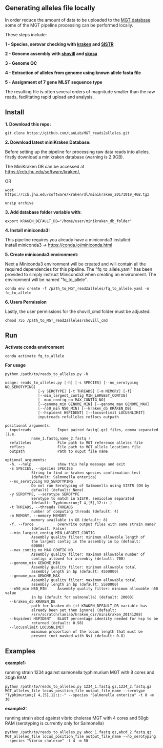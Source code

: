 
Generating alleles file locally
-------------------------------

In order reduce the amount of data to be uploaded to the [MGT database](http://mgtdb.unsw.edu.au) some of the MGT pipeline processing can be performed locally.

These steps include:

**1 - Species, serovar checking with [kraken](https://ccb.jhu.edu/software/kraken/) and [SISTR](https://github.com/phac-nml/sistr_cmd)**

**2 - Genome assembly with [shovill](https://github.com/tseemann/shovill) and [skesa](https://github.com/ncbi/SKESA)**

**3 - Genome QC**

**4 - Extraction of alleles from genome using known allele fasta file**

**5 - Assignment of 7 gene MLST sequence type**

The resulting file is often several orders of magnitude smaller than the raw reads, facilitating rapid upload and analysis.

Install
-----------
**1. Download this repo:**

	git clone https://github.com/LanLab/MGT_reads2alleles.git

**2. Download latest miniKraken Database:**

Before setting up the pipeline for processing raw data reads into alleles, firstly download a minikraken database (warning is 2.9GB).

The MiniKraken DB can be accessed at https://ccb.jhu.edu/software/kraken/,
	
OR

	wget https://ccb.jhu.edu/software/kraken/dl/minikraken_20171019_4GB.tgz

	unzip archive


**3. Add database folder variable with:**

    export KRAKEN_DEFAULT_DB="/home/user/minikraken_db_folder"
    

**4. Install miniconda3:**

This pipeline requires you already have a miniconda3 installed.  
install miniconda3 -> https://conda.io/miniconda.html


**5. Create miniconda3 environment:**

Next a Miniconda3 environment will be created and will contain all the required dependencies for this pipeline.
The "fq_to_allele.yaml" has been provided to simply instruct Miniconda3 when creating an environment.
The environment will be named "fq_to_allele".

	conda env create -f /path_to_MGT_read2alleles/fq_to_allele.yaml -n fq_to_allele

**6. Users Permission**

Lastly, the user permissions for the shovill_cmd folder must be adjusted.

	chmod 755 /path_to_MGT_read2alleles/shovill_cmd

Run
---


**Activate conda environment**

    conda activate fq_to_allele

**For usage** 

    python /path/to/reads_to_alleles.py -h

	usage: reads_to_alleles.py [-h] [-s SPECIES] [--no_serotyping NO_SEROTYPING]
				   [-y SEROTYPE] [-t THREADS] [-m MEMORY] [-f]
				   [--min_largest_contig MIN_LARGEST_CONTIG]
				   [--max_contig_no MAX_CONTIG_NO]
				   [--genome_min GENOME_MIN] [--genome_max GENOME_MAX]
				   [--n50_min N50_MIN] [--kraken_db KRAKEN_DB]
				   [--hspident HSPIDENT] [--locusnlimit LOCUSNLIMIT]
				   inputreads refalleles reflocs outpath

	positional arguments:
	  inputreads            Input paired fastq(.gz) files, comma separated (i.e.
				name_1.fastq,name_2.fastq )
	  refalleles            File path to MGT reference alleles file
	  reflocs               File path to MGT allele locations file
	  outpath               Path to ouput file name

	optional arguments:
	  -h, --help            show this help message and exit
	  -s SPECIES, --species SPECIES
				String to find in kraken species confirmation test
				(default: Salmonella enterica)
	  --no_serotyping NO_SEROTYPING
				Do not run Serotyping of Salmonella using SISTR (ON by
				default) (default: None)
	  -y SEROTYPE, --serotype SEROTYPE
				Serotype to match in SISTR, semicolon separated
				(default: Typhimurium;I 4,[5],12:i:-)
	  -t THREADS, --threads THREADS
				number of computing threads (default: 4)
	  -m MEMORY, --memory MEMORY
				memory available in GB (default: 8)
	  -f, --force           overwrite output files with same strain name?
				(default: False)
	  --min_largest_contig MIN_LARGEST_CONTIG
				Assembly quality filter: minimum allowable length of
				the largest contig in the assembly in bp (default:
				60000)
	  --max_contig_no MAX_CONTIG_NO
				Assembly quality filter: maximum allowable number of
				contigs allowed for assembly (default: 700)
	  --genome_min GENOME_MIN
				Assembly quality filter: minimum allowable total
				assembly length in bp (default: 4500000)
	  --genome_max GENOME_MAX
				Assembly quality filter: maximum allowable total
				assembly length in bp (default: 5500000)
	  --n50_min N50_MIN     Assembly quality filter: minimum allowable n50 value
				in bp (default for salmonella) (default: 20000)
	  --kraken_db KRAKEN_DB
				path for kraken db (if KRAKEN_DEFAULT_DB variable has
				already been set then ignore) (default:
				/srv/scratch/lanlab/kraken_dir/minikraken_20141208)
	  --hspident HSPIDENT   BLAST percentage identity needed for hsp to be
				returned (default: 0.98)
	  --locusnlimit LOCUSNLIMIT
				minimum proportion of the locus length that must be
				present (not masked with Ns) (default: 0.8)



Examples
--------

**example1:** 

running strain 1234 against salmonella typhimurium MGT with 8 cores and 30gb RAM

    python /path/to/reads_to_alleles.py 1234_1.fastq.gz,1234_2.fastq.gz MGT_alleles_file locus_position_file output_file_name --serotype "Typhimurium;I 4,[5],12:i:-" --species "Salmonella enterica" -t 8 -m 30

**example2:**

running strain abcd against vibrio cholerae MGT with 4 cores and 50gb RAM
(serotyping is currently only for Salmonella)

    python /path/to/reads_to_alleles.py abcd_1.fastq.gz,abcd_2.fastq.gz MGT_alleles_file locus_position_file output_file_name --no_serotyping --species "Vibrio cholerae" -t 4 -m 50
